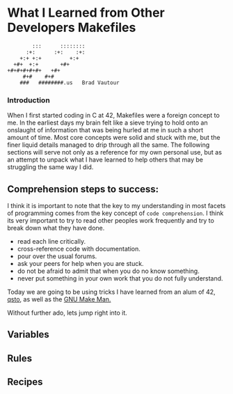 # What I Learned from Other Developers Makefiles

```
        :::      ::::::::    
      :+:      :+:    :+:    
    +:+ +:+         +:+      
  +#+  +:+       +#+         
+#+#+#+#+#+   +#+            
     #+#    #+#              
    ###   ########.us   Brad Vautour     
```    

### Introduction

When I first started coding in C at 42, Makefiles were a foreign concept to me. In the earliest days my brain felt like a sieve trying to hold onto an onslaught of information that was being hurled at me in such a short amount of time. Most core concepts were solid and stuck with me, but the finer liquid details managed to drip through all the same. The following sections will serve not only as a reference for my own personal use, but as an attempt to unpack what I have learned to help others that may be struggling the same way I did.

## Comprehension steps to success:

I think it is important to note that the key to my understanding in most facets of programming comes from the key concept of `code comprehension`. I think its very important to try to read other peoples work frequently and try to break down what they have done. 

* read each line critically. 
* cross-reference code with documentation. 
* pour over the usual forums.
* ask your peers for help when you are stuck.
* do not be afraid to admit that when you do no know something.
* never put something in your own work that you do not fully understand.

Today we are going to be using tricks I have learned from an alum of 42, [qsto](https://github.com/qst0/), as well as the [GNU Make Man.](https://www.gnu.org/software/make/manual/html_node/index.html)

Without further ado, lets jump right into it.

## Variables

## Rules

## Recipes
